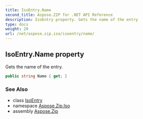 ```yaml
---
title: IsoEntry.Name
second_title: Aspose.ZIP for .NET API Reference
description: IsoEntry property. Gets the name of the entry
type: docs
weight: 20
url: /net/aspose.zip.iso/isoentry/name/
---
```

## IsoEntry.Name property

Gets the name of the entry.

```csharp
public string Name { get; }
```

### See Also

* class [IsoEntry](../)
* namespace [Aspose.Zip.Iso](../../isoentry/)
* assembly [Aspose.Zip](../../../)


